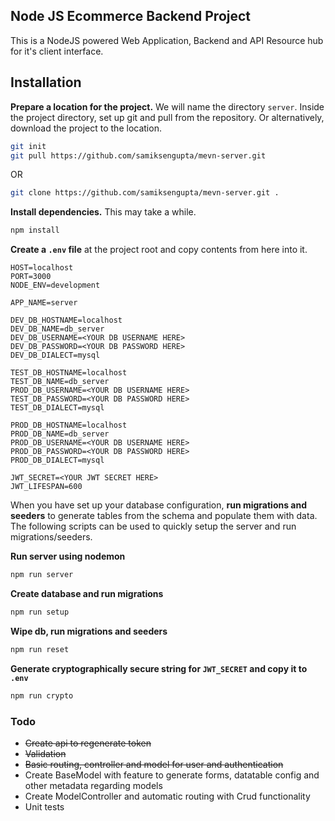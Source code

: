 ## Node JS Ecommerce Backend Project

This is a NodeJS powered Web Application, Backend and API Resource hub for it's client interface.

## Installation

**Prepare a location for the project.** We will name the directory `server`. Inside the project directory, set up git and pull from the repository. Or alternatively, download the project to the location.

```bash
git init
git pull https://github.com/samiksengupta/mevn-server.git
```

OR

```bash
git clone https://github.com/samiksengupta/mevn-server.git .
```
**Install dependencies.** This may take a while.

```bash
npm install
```

**Create a `.env` file** at the project root and copy contents from here into it.

```
HOST=localhost
PORT=3000
NODE_ENV=development

APP_NAME=server

DEV_DB_HOSTNAME=localhost
DEV_DB_NAME=db_server
DEV_DB_USERNAME=<YOUR DB USERNAME HERE>
DEV_DB_PASSWORD=<YOUR DB PASSWORD HERE>
DEV_DB_DIALECT=mysql

TEST_DB_HOSTNAME=localhost
TEST_DB_NAME=db_server
PROD_DB_USERNAME=<YOUR DB USERNAME HERE>
TEST_DB_PASSWORD=<YOUR DB PASSWORD HERE>
TEST_DB_DIALECT=mysql

PROD_DB_HOSTNAME=localhost
PROD_DB_NAME=db_server
PROD_DB_USERNAME=<YOUR DB USERNAME HERE>
PROD_DB_PASSWORD=<YOUR DB PASSWORD HERE>
PROD_DB_DIALECT=mysql

JWT_SECRET=<YOUR JWT SECRET HERE>
JWT_LIFESPAN=600
```

When you have set up your database configuration, **run migrations and seeders** to generate tables from the schema and populate them with data. The following scripts can be used to quickly setup the server and run migrations/seeders.

**Run server using nodemon**

```bash
npm run server
```

**Create database and run migrations**

```bash
npm run setup
```

**Wipe db, run migrations and seeders**

```bash
npm run reset
```

**Generate cryptographically secure string for `JWT_SECRET` and copy it to `.env`**

```bash
npm run crypto
```

### Todo

* ~~Create api to regenerate token~~
* ~~Validation~~
* ~~Basic routing, controller and model for user and authentication~~
* Create BaseModel with feature to generate forms, datatable config and other metadata regarding models
* Create ModelController and automatic routing with Crud functionality
* Unit tests
